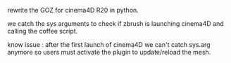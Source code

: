 rewrite the GOZ for cinema4D R20 in python.


we catch the sys arguments to check if zbrush is launching cinema4D and calling the coffee script.



know issue :
after the first launch of cinema4D we can't catch sys.arg anymore so users must activate the plugin to update/reload the mesh.

